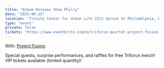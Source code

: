 ```yaml
---
title: "Album Release Show Philly"
date: "2025-08-23"
location: "Trinity Center for Urban Life 2212 Spruce St Philadelphia, PA 19103"
type: "event"
private: false
tickets: "https://www.eventbrite.com/e/triforce-quartet-project-fusion-album-release-show-in-philadelphia-pa-tickets-1505868987679"
---
```


With: [Project Fusion](https://www.projectfusionsq.com/ "Project Fusion")

Special guests, surprise performances, and raffles for free Triforce merch!
VIP tickets available (limited quantity)!